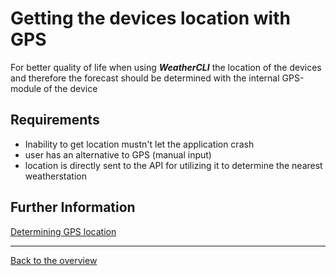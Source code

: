 # Getting the devices location with GPS

For better quality of life when using _**WeatherCLI**_ the location of the devices and therefore the forecast should be determined with the internal GPS-module of the device

## Requirements

* Inability to get location mustn't let the application crash
* user has an alternative to GPS (manual input)
* location is directly sent to the API for utilizing it to determine the nearest weatherstation

## Further Information

[Determining GPS location](https://docs.microsoft.com/en-us/dotnet/api/system.device.location)

---

[Back to the overview](./Index.md)

